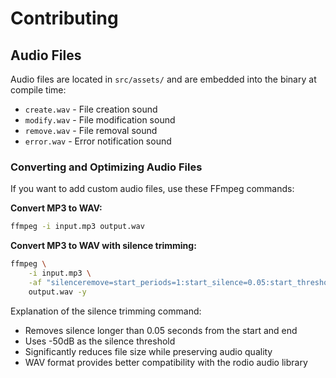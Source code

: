 # Contributing

## Audio Files

Audio files are located in `src/assets/` and are embedded into the binary at
compile time:
- `create.wav` - File creation sound
- `modify.wav` - File modification sound
- `remove.wav` - File removal sound
- `error.wav` - Error notification sound

### Converting and Optimizing Audio Files

If you want to add custom audio files, use these FFmpeg commands:

**Convert MP3 to WAV:**

```bash
ffmpeg -i input.mp3 output.wav
```

**Convert MP3 to WAV with silence trimming:**

```bash
ffmpeg \
    -i input.mp3 \
    -af "silenceremove=start_periods=1:start_silence=0.05:start_threshold=-50dB,areverse,silenceremove=start_periods=1:start_silence=0.05:start_threshold=-50dB,areverse" \
    output.wav -y
```

Explanation of the silence trimming command:
- Removes silence longer than 0.05 seconds from the start and end
- Uses -50dB as the silence threshold
- Significantly reduces file size while preserving audio quality
- WAV format provides better compatibility with the rodio audio library
